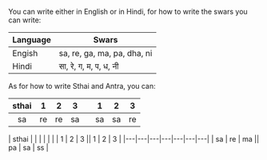 You can write either in English or in Hindi, for how to write the swars you can write:

| Language | Swars |
|----------|-------|
| Engish | sa, re, ga, ma, pa, dha, ni |
| Hindi | सा, रे, ग, म, प, ध, नी |

As for how to write Sthai and Antra, you can:

| sthai | 1 | 2 | 3 || 1 | 2 | 3 |
|:-----:|:-:|:-:|:-:|:-:|:-:|:-:|:-:|
| sa    | re | re | sa || sa | sa | re |

| sthai | | | | | |
| 1 | 2 | 3 || 1 | 2 | 3 |
|---|---|---|---|---|---|---|
| sa | re | ma || pa | sa | ss |

